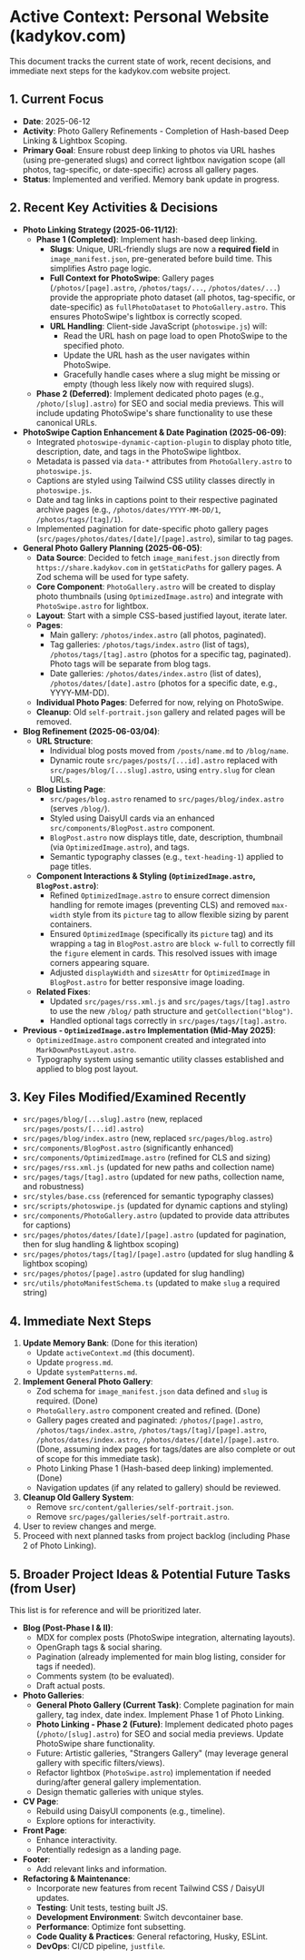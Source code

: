 # Active Context: Personal Website (kadykov.com)

This document tracks the current state of work, recent decisions, and immediate next steps for the kadykov.com website project.

## 1. Current Focus
-   **Date**: 2025-06-12
-   **Activity**: Photo Gallery Refinements - Completion of Hash-based Deep Linking & Lightbox Scoping.
-   **Primary Goal**: Ensure robust deep linking to photos via URL hashes (using pre-generated slugs) and correct lightbox navigation scope (all photos, tag-specific, or date-specific) across all gallery pages.
-   **Status**: Implemented and verified. Memory bank update in progress.

## 2. Recent Key Activities & Decisions
-   **Photo Linking Strategy (2025-06-11/12)**:
    *   **Phase 1 (Completed)**: Implement hash-based deep linking.
        *   **Slugs**: Unique, URL-friendly slugs are now a **required field** in `image_manifest.json`, pre-generated before build time. This simplifies Astro page logic.
        *   **Full Context for PhotoSwipe**: Gallery pages (`/photos/[page].astro`, `/photos/tags/...`, `/photos/dates/...`) provide the appropriate photo dataset (all photos, tag-specific, or date-specific) as `fullPhotoDataset` to `PhotoGallery.astro`. This ensures PhotoSwipe's lightbox is correctly scoped.
        *   **URL Handling**: Client-side JavaScript (`photoswipe.js`) will:
            *   Read the URL hash on page load to open PhotoSwipe to the specified photo.
            *   Update the URL hash as the user navigates within PhotoSwipe.
            *   Gracefully handle cases where a slug might be missing or empty (though less likely now with required slugs).
    *   **Phase 2 (Deferred)**: Implement dedicated photo pages (e.g., `/photo/[slug].astro`) for SEO and social media previews. This will include updating PhotoSwipe's share functionality to use these canonical URLs.
-   **PhotoSwipe Caption Enhancement & Date Pagination (2025-06-09)**:
    *   Integrated `photoswipe-dynamic-caption-plugin` to display photo title, description, date, and tags in the PhotoSwipe lightbox.
    *   Metadata is passed via `data-*` attributes from `PhotoGallery.astro` to `photoswipe.js`.
    *   Captions are styled using Tailwind CSS utility classes directly in `photoswipe.js`.
    *   Date and tag links in captions point to their respective paginated archive pages (e.g., `/photos/dates/YYYY-MM-DD/1`, `/photos/tags/[tag]/1`).
    *   Implemented pagination for date-specific photo gallery pages (`src/pages/photos/dates/[date]/[page].astro`), similar to tag pages.
-   **General Photo Gallery Planning (2025-06-05)**:
    *   **Data Source**: Decided to fetch `image_manifest.json` directly from `https://share.kadykov.com` in `getStaticPaths` for gallery pages. A Zod schema will be used for type safety.
    *   **Core Component**: `PhotoGallery.astro` will be created to display photo thumbnails (using `OptimizedImage.astro`) and integrate with `PhotoSwipe.astro` for lightbox.
    *   **Layout**: Start with a simple CSS-based justified layout, iterate later.
    *   **Pages**:
        *   Main gallery: `/photos/index.astro` (all photos, paginated).
        *   Tag galleries: `/photos/tags/index.astro` (list of tags), `/photos/tags/[tag].astro` (photos for a specific tag, paginated). Photo tags will be separate from blog tags.
        *   Date galleries: `/photos/dates/index.astro` (list of dates), `/photos/dates/[date].astro` (photos for a specific date, e.g., YYYY-MM-DD).
    *   **Individual Photo Pages**: Deferred for now, relying on PhotoSwipe.
    *   **Cleanup**: Old `self-portrait.json` gallery and related pages will be removed.
-   **Blog Refinement (2025-06-03/04)**:
    *   **URL Structure**:
        *   Individual blog posts moved from `/posts/name.md` to `/blog/name`.
        *   Dynamic route `src/pages/posts/[...id].astro` replaced with `src/pages/blog/[...slug].astro`, using `entry.slug` for clean URLs.
    *   **Blog Listing Page**:
        *   `src/pages/blog.astro` renamed to `src/pages/blog/index.astro` (serves `/blog/`).
        *   Styled using DaisyUI cards via an enhanced `src/components/BlogPost.astro` component.
        *   `BlogPost.astro` now displays title, date, description, thumbnail (via `OptimizedImage.astro`), and tags.
        *   Semantic typography classes (e.g., `text-heading-1`) applied to page titles.
    *   **Component Interactions & Styling (`OptimizedImage.astro`, `BlogPost.astro`)**:
        *   Refined `OptimizedImage.astro` to ensure correct dimension handling for remote images (preventing CLS) and removed `max-width` style from its `picture` tag to allow flexible sizing by parent containers.
        *   Ensured `OptimizedImage` (specifically its `picture` tag) and its wrapping `a` tag in `BlogPost.astro` are `block w-full` to correctly fill the `figure` element in cards. This resolved issues with image corners appearing square.
        *   Adjusted `displayWidth` and `sizesAttr` for `OptimizedImage` in `BlogPost.astro` for better responsive image loading.
    *   **Related Fixes**:
        *   Updated `src/pages/rss.xml.js` and `src/pages/tags/[tag].astro` to use the new `/blog/` path structure and `getCollection("blog")`.
        *   Handled optional tags correctly in `src/pages/tags/[tag].astro`.
-   **Previous - `OptimizedImage.astro` Implementation (Mid-May 2025)**:
    *   `OptimizedImage.astro` component created and integrated into `MarkDownPostLayout.astro`.
    *   Typography system using semantic utility classes established and applied to blog post layout.

## 3. Key Files Modified/Examined Recently
-   `src/pages/blog/[...slug].astro` (new, replaced `src/pages/posts/[...id].astro`)
-   `src/pages/blog/index.astro` (new, replaced `src/pages/blog.astro`)
-   `src/components/BlogPost.astro` (significantly enhanced)
-   `src/components/OptimizedImage.astro` (refined for CLS and sizing)
-   `src/pages/rss.xml.js` (updated for new paths and collection name)
-   `src/pages/tags/[tag].astro` (updated for new paths, collection name, and robustness)
-   `src/styles/base.css` (referenced for semantic typography classes)
-   `src/scripts/photoswipe.js` (updated for dynamic captions and styling)
-   `src/components/PhotoGallery.astro` (updated to provide data attributes for captions)
-   `src/pages/photos/dates/[date]/[page].astro` (updated for pagination, then for slug handling & lightbox scoping)
-   `src/pages/photos/tags/[tag]/[page].astro` (updated for slug handling & lightbox scoping)
-   `src/pages/photos/[page].astro` (updated for slug handling)
-   `src/utils/photoManifestSchema.ts` (updated to make `slug` a required string)

## 4. Immediate Next Steps
1.  **Update Memory Bank**: (Done for this iteration)
    *   Update `activeContext.md` (this document).
    *   Update `progress.md`.
    *   Update `systemPatterns.md`.
2.  **Implement General Photo Gallery**:
    *   Zod schema for `image_manifest.json` data defined and `slug` is required. (Done)
    *   `PhotoGallery.astro` component created and refined. (Done)
    *   Gallery pages created and paginated: `/photos/[page].astro`, `/photos/tags/index.astro`, `/photos/tags/[tag]/[page].astro`, `/photos/dates/index.astro`, `/photos/dates/[date]/[page].astro`. (Done, assuming index pages for tags/dates are also complete or out of scope for this immediate task).
    *   Photo Linking Phase 1 (Hash-based deep linking) implemented. (Done)
    *   Navigation updates (if any related to gallery) should be reviewed.
4.  **Cleanup Old Gallery System**:
    *   Remove `src/content/galleries/self-portrait.json`.
    *   Remove `src/pages/galleries/self-portrait.astro`.
5.  User to review changes and merge.
6.  Proceed with next planned tasks from project backlog (including Phase 2 of Photo Linking).

## 5. Broader Project Ideas & Potential Future Tasks (from User)
This list is for reference and will be prioritized later.

-   **Blog (Post-Phase I & II)**:
    *   MDX for complex posts (PhotoSwipe integration, alternating layouts).
    *   OpenGraph tags & social sharing.
    *   Pagination (already implemented for main blog listing, consider for tags if needed).
    *   Comments system (to be evaluated).
    *   Draft actual posts.
-   **Photo Galleries**:
    *   **General Photo Gallery (Current Task)**: Complete pagination for main gallery, tag index, date index. Implement Phase 1 of Photo Linking.
    *   **Photo Linking - Phase 2 (Future)**: Implement dedicated photo pages (`/photo/[slug].astro`) for SEO and social media previews. Update PhotoSwipe share functionality.
    *   Future: Artistic galleries, "Strangers Gallery" (may leverage general gallery with specific filters/views).
    *   Refactor lightbox (`PhotoSwipe.astro`) implementation if needed during/after general gallery implementation.
    *   Design thematic galleries with unique styles.
-   **CV Page**:
    *   Rebuild using DaisyUI components (e.g., timeline).
    *   Explore options for interactivity.
-   **Front Page**:
    *   Enhance interactivity.
    *   Potentially redesign as a landing page.
-   **Footer**:
    *   Add relevant links and information.
-   **Refactoring & Maintenance**:
    *   Incorporate new features from recent Tailwind CSS / DaisyUI updates.
    *   **Testing**: Unit tests, testing built JS.
    *   **Development Environment**: Switch devcontainer base.
    *   **Performance**: Optimize font subsetting.
    *   **Code Quality & Practices**: General refactoring, Husky, ESLint.
    *   **DevOps**: CI/CD pipeline, `justfile`.
